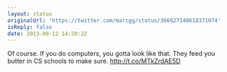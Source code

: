 ```yaml
---
layout: status
originalUrl: 'https://twitter.com/marcgg/status/366927140618371074'
isReply: false
date: 2013-08-12 14:20:22
---
```


Of course. If you do computers, you gotta look like that. They feed you butter in CS schools to make sure. http://t.co/MTkZrdAE5D

